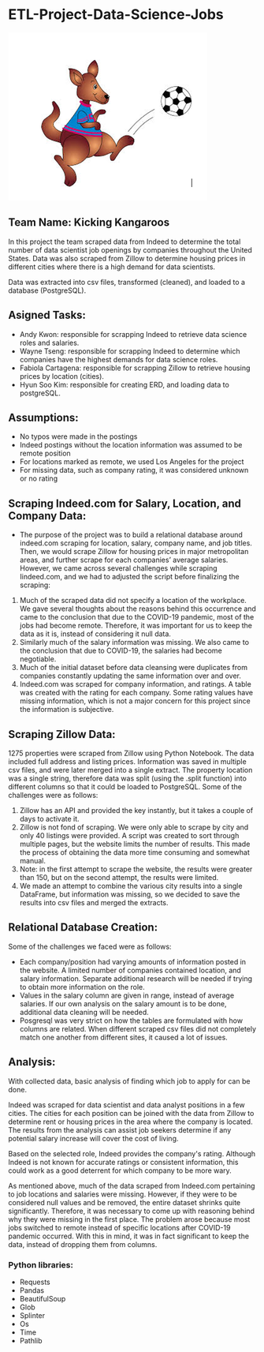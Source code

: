 # ETL-Project-Data-Science-Jobs

 ![](kicking_kangaroo.PNG)

## Team Name: Kicking Kangaroos

In this project the team scraped data from Indeed to determine the total number of data scientist job openings by companies throughout the United States. Data was also scraped from Zillow to determine housing prices in different cities where there is a high demand for data scientists.

Data was extracted into csv files, transformed (cleaned), and loaded to a database (PostgreSQL). 

## Asigned Tasks: 

* Andy Kwon: responsible for scrapping Indeed to retrieve data science roles and salaries.
* Wayne Tseng: responsible for scrapping Indeed to determine which companies have the highest demands for data science roles.
* Fabiola Cartagena: responsible for scrapping Zillow to retrieve housing prices by location (cities).
* Hyun Soo Kim: responsible for creating ERD, and loading data to postgreSQL.

## Assumptions:

* No typos were made in the postings
* Indeed postings without the location information was assumed to be remote position
* For locations marked as remote, we used Los Angeles for the project
* For missing data, such as company rating, it was considered unknown or no rating

## Scraping Indeed.com for Salary, Location, and Company Data:

* The purpose of the project was to build a relational database around indeed.com scraping for location, salary, company name, and job titles. Then, we would scrape Zillow for housing prices in major metropolitan areas, and further scrape for each companies’ average salaries. However, we came across several challenges while scraping Iindeed.com, and we had to  adjusted the script  before finalizing the scraping:
1. Much of the scraped data did not specify a location of the workplace. We gave several thoughts about the reasons behind this occurrence and came to the conclusion that due to the COVID-19 pandemic, most of the jobs had become remote. Therefore, it was important for us to keep the data as it is, instead of considering it null data.
2. Similarly much of the salary information was missing. We also came to the conclusion that due to COVID-19, the salaries had become negotiable.
3. Much of the initial dataset before data cleansing were duplicates from companies constantly updating the same information over and over.
4. Indeed.com was scraped for company information, and ratings. A table was created with the rating for each company. Some rating values have missing information, which is not a major concern for this project since the information is subjective.

## Scraping Zillow Data:

1275 properties were scraped from Zillow using Python Notebook. The data included full address and listing prices. Information was saved in multiple csv files, and were later merged into a single extract. The property location was a single string, therefore data was split (using the .split function) into different columns so that it could be loaded to PostgreSQL. Some of the challenges were as follows:
1. Zillow has an API and provided the key instantly, but it takes a couple of days to activate it.
2. Zillow is not fond of scraping. We were only able to scrape by city and only 40 listings were provided. A script was created to sort through multiple pages, but the website limits the number of results. This made the process of obtaining the data more time consuming and somewhat manual.
3. Note: in the first attempt to scrape the website, the results were greater than 150, but on the second attempt, the results were limited.
4. We made an attempt to combine the various city results into a single DataFrame, but information was missing, so we decided to save the results into csv files and merged the extracts.

## Relational Database Creation:

Some of the challenges we faced were as follows:

* Each company/position had varying amounts of information posted in the website. A limited number of companies contained location, and salary information. Separate additional research will be needed if trying to obtain more information on the role. 
* Values in the salary column are given in range, instead of average salaries. If our own analysis on the salary amount is to be done, additional data cleaning will be needed.
* Posgresql was very strict on how the tables are formulated with how columns are related. When different scraped csv files did not completely match one another from different sites, it caused a lot of issues. 


## Analysis:

With collected data, basic analysis of finding which job to apply for can be done. 

Indeed was scraped for data scientist and data analyst positions in a few cities. The cities for each position can be joined with the data from Zillow to determine rent or housing prices in the area where the company is located. The results from the analysis can assist job seekers determine if any potential salary increase will cover the cost of living.

Based on the selected role, Indeed provides the company's rating. Although Indeed is not known for accurate ratings or consistent information, this could work as a good deterrent for which company to be more wary.

As mentioned above, much of the data scraped from Indeed.com pertaining to job locations and salaries were missing. However, if they were to be considered null values and be removed, the entire dataset shrinks quite significantly. Therefore, it was necessary to come up with reasoning behind why they were missing in the first place. The problem arose because most jobs switched to remote instead of specific locations after COVID-19 pandemic occurred.  With this in mind, it was in fact significant to keep the data, instead of dropping them from columns.

### Python libraries:

* Requests
* Pandas
* BeautifulSoup
* Glob
* Splinter
* Os
* Time
* Pathlib
